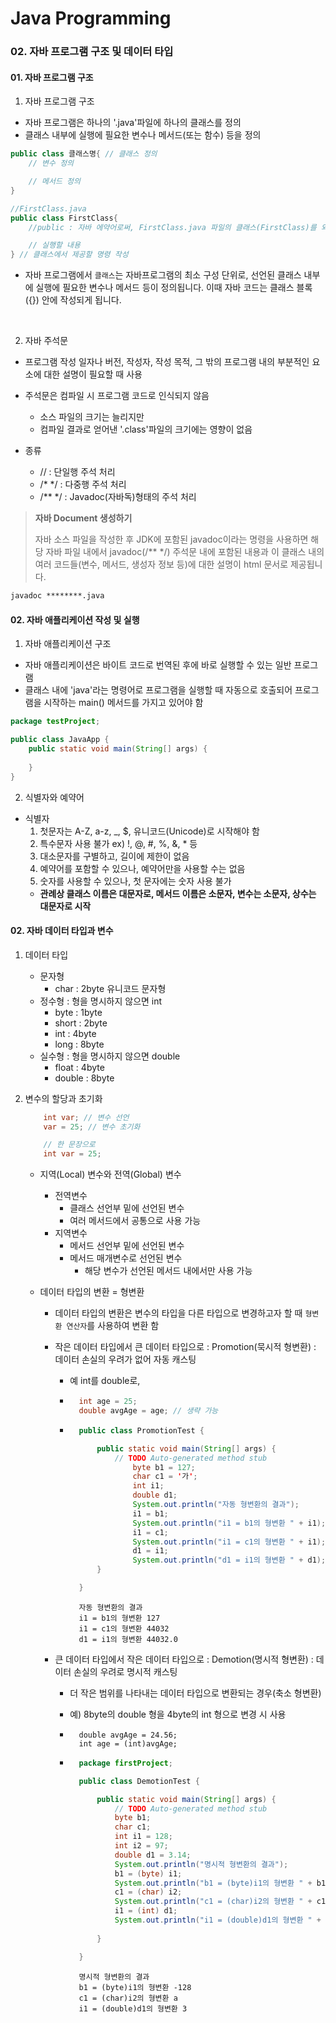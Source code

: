 # Java Programming
### 02. 자바 프로그램 구조 및 데이터 타입

#### 01. 자바 프로그램 구조
1) 자바 프로그램 구조
- 자바 프로그램은 하나의 '.java'파일에 하나의 클래스를 정의
- 클래스 내부에 실행에 필요한 변수나 메서드(또는 함수) 등을 정의


```java
public class 클래스명{ // 클래스 정의
    // 변수 정의

    // 메서드 정의
}
```

```java
//FirstClass.java
public class FirstClass{
    //public : 자바 에약어로써, FirstClass.java 파일의 클래스(FirstClass)를 외부에 공개함

    // 실행할 내용
} // 클래스에서 제공할 명령 작성

```

- 자바 프로그램에서 `클래스`는 자바프로그램의 최소 구성 단위로, 선언된 클래스 내부에 실행에 필요한 변수나 메서드 등이 정의됩니다. 이때 자바 코드는 클래스 블록({}) 안에 작성되게 됩니다.
<br>

2) 자바 주석문

- 프로그램 작성 일자나 버전, 작성자, 작성 목적, 그 밖의 프로그램 내의 부분적인 요소에 대한 설명이 필요할 때 사용
- 주석문은 컴파일 시 프로그램 코드로 인식되지 않음
    - 소스 파일의 크기는 늘리지만
    - 컴파일 결과로 얻어낸 '.class'파일의 크기에는 영향이 없음

- 종류
    - // : 단일행 주석 처리
    - /* */ : 다중행 주석 처리
    - /** */ : Javadoc(자바독)형태의 주석 처리

>
> __자바 Document 생성하기__
>
> 자바 소스 파일을 작성한 후 JDK에 포함된 javadoc이라는 명령을 사용하면 해당 자바 파일 내에서 javadoc(/** */) 주석문 내에 포함된 내용과 이 클래스 내의 여러 코드들(변수, 메서드, 생성자 정보 등)에 대한 설명이 html 문서로 제공됩니다.

```cmd
javadoc ********.java 
```

#### 02. 자바 애플리케이션 작성 및 실행
1. 자바 애플리케이션 구조
- 자바 애플리케이션은 바이트 코드로 번역된 후에 바로 실행할 수 있는 일반 프로그램
- 클래스 내에 'java'라는 명령어로 프로그램을 실행할 때 자동으로 호출되어 프로그램을 시작하는 main() 메서드를 가지고 있어야 함

```java
package testProject;

public class JavaApp {
	public static void main(String[] args) {
		
	}
}
```

2. 식별자와 예약어
- 식별자
    1. 첫문자는 A-Z, a-z, _, $, 유니코드(Unicode)로 시작해야 함
    2. 특수문자 사용 불가 ex) !, @, #, %, &, * 등
    3. 대소문자를 구별하고, 길이에 제한이 없음
    4. 예약어를 포함할 수 있으나, 예약어만을 사용할 수는 없음
    5. 숫자를 사용할 수 있으나, 첫 문자에는 숫자 사용 불가
    - __관례상 클래스 이름은 대문자로, 메서드 이름은 소문자, 변수는 소문자, 상수는 대문자로 시작__



#### 02. 자바 데이터 타입과 변수
1) 데이터 타입
    - 문자형
        - char : 2byte 유니코드 문자형
    - 정수형 : 형을 명시하지 않으면 int
        - byte : 1byte
        - short : 2byte
        - int : 4byte
        - long : 8byte
    - 실수형 : 형을 명시하지 않으면 double
        - float : 4byte
        - double : 8byte


2) 변수의 할당과 초기화
    ```java
        int var; // 변수 선언
        var = 25; // 변수 초기화

        // 한 문장으로
        int var = 25;
    ```

    - 지역(Local) 변수와 전역(Global) 변수
        - 전역변수
            - 클래스 선언부 밑에 선언된 변수
            - 여러 메서드에서 공통으로 사용 가능
        - 지역변수
            - 메서드 선언부 밑에 선언된 변수
            - 메서드 매개변수로 선언된 변수
                - 해당 변수가 선언된 메서드 내에서만 사용 가능

    - 데이터 타입의 변환 = 형변환
        - 데이터 타입의 변환은 변수의 타입을 다른 타입으로 변경하고자 할 때 `형변환 연산자`를 사용하여 변환 함
        - 작은 데이터 타입에서 큰 데이터 타입으로 : Promotion(묵시적 형변환) : 데이터 손실의 우려가 없어 자동 캐스팅
            - 예 int를 double로,
            - ```java
                int age = 25;
                double avgAge = age; // 생략 가능
              ```
            - ```java
                public class PromotionTest {

                    public static void main(String[] args) {
                        // TODO Auto-generated method stub
                            byte b1 = 127;
                            char c1 = '가';
                            int i1;
                            double d1;
                            System.out.println("자동 형변환의 결과");
                            i1 = b1;
                            System.out.println("i1 = b1의 형변환 " + i1);
                            i1 = c1;
                            System.out.println("i1 = c1의 형변환 " + i1);
                            d1 = i1;
                            System.out.println("d1 = i1의 형변환 " + d1);
                    }

                }
              ```
              ```
                자동 형변환의 결과
                i1 = b1의 형변환 127
                i1 = c1의 형변환 44032
                d1 = i1의 형변환 44032.0
              ```

        - 큰 데이터 타입에서 작은 데이터 타입으로 : Demotion(명시적 형변환) : 데이터 손실의 우려로 명시적 캐스팅
            - 더 작은 범위를 나타내는 데이터 타입으로 변환되는 경우(축소 형변환)
            - 예) 8byte의 double 형을 4byte의 int 형으로 변경 시 사용
            - ```
                double avgAge = 24.56;
                int age = (int)avgAge;
              ```

            - ``` java
                package firstProject;

                public class DemotionTest {

                    public static void main(String[] args) {
                        // TODO Auto-generated method stub
                        byte b1;
                        char c1;
                        int i1 = 128;
                        int i2 = 97;
                        double d1 = 3.14;
                        System.out.println("명시적 형변환의 결과");
                        b1 = (byte) i1;
                        System.out.println("b1 = (byte)i1의 형변환 " + b1);
                        c1 = (char) i2;
                        System.out.println("c1 = (char)i2의 형변환 " + c1);
                        i1 = (int) d1;
                        System.out.println("i1 = (double)d1의 형변환 " + i1);
                        
                    }

                }
              ```
              ```
                명시적 형변환의 결과
                b1 = (byte)i1의 형변환 -128
                c1 = (char)i2의 형변환 a
                i1 = (double)d1의 형변환 3
              ```